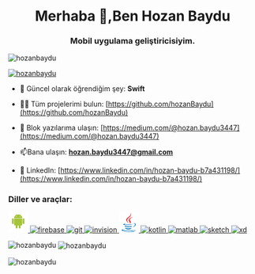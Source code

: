 <h1 align="center">Merhaba 👋,Ben Hozan Baydu</h1>
<h3 align="center">Mobil uygulama geliştiricisiyim.</h3>

<p align="left"> <img src="https://komarev.com/ghpvc/?username=hozanbaydu&label=Profile%20views&color=0e75b6&style=flat" alt="hozanbaydu" /> </p>

<p align="left"> <a href="https://github.com/ryo-ma/github-profile-trophy"><img src="https://github-profile-trophy.vercel.app/?username=hozanbaydu" alt="hozanbaydu" /></a> </p>

- 🌱 Güncel olarak öğrendiğim şey: **Swift**

- 👨‍💻 Tüm projelerimi bulun: [https://github.com/hozanBaydu](https://github.com/hozanBaydu)

- 📝 Blok yazılarıma ulaşın: [https://medium.com/@hozan.baydu3447](https://medium.com/@hozan.baydu3447)

- 📫Bana ulaşın: **hozan.baydu3447@gmail.com**

- 📄 LinkedIn: [https://www.linkedin.com/in/hozan-baydu-b7a431198/](https://www.linkedin.com/in/hozan-baydu-b7a431198/)



<h3 align="left">Diller ve araçlar:</h3>
<p align="left"> <a href="https://developer.android.com" target="_blank" rel="noreferrer"> <img src="https://raw.githubusercontent.com/devicons/devicon/master/icons/android/android-original-wordmark.svg" alt="android" width="40" height="40"/> </a> <a href="https://firebase.google.com/" target="_blank" rel="noreferrer"> <img src="https://www.vectorlogo.zone/logos/firebase/firebase-icon.svg" alt="firebase" width="40" height="40"/> </a> <a href="https://git-scm.com/" target="_blank" rel="noreferrer"> <img src="https://www.vectorlogo.zone/logos/git-scm/git-scm-icon.svg" alt="git" width="40" height="40"/> </a> <a href="https://www.invisionapp.com/" target="_blank" rel="noreferrer"> <img src="https://www.vectorlogo.zone/logos/invisionapp/invisionapp-icon.svg" alt="invision" width="40" height="40"/> </a> <a href="https://www.java.com" target="_blank" rel="noreferrer"> <img src="https://raw.githubusercontent.com/devicons/devicon/master/icons/java/java-original.svg" alt="java" width="40" height="40"/> </a> <a href="https://kotlinlang.org" target="_blank" rel="noreferrer"> <img src="https://www.vectorlogo.zone/logos/kotlinlang/kotlinlang-icon.svg" alt="kotlin" width="40" height="40"/> </a> <a href="https://www.mathworks.com/" target="_blank" rel="noreferrer"> <img src="https://upload.wikimedia.org/wikipedia/commons/2/21/Matlab_Logo.png" alt="matlab" width="40" height="40"/> </a> <a href="https://www.sketch.com/" target="_blank" rel="noreferrer"> <img src="https://www.vectorlogo.zone/logos/sketchapp/sketchapp-icon.svg" alt="sketch" width="40" height="40"/> </a> <a href="https://www.adobe.com/products/xd.html" target="_blank" rel="noreferrer"> <img src="https://cdn.worldvectorlogo.com/logos/adobe-xd.svg" alt="xd" width="40" height="40"/> </a> </p>

<p><img align="left" src="https://github-readme-stats.vercel.app/api/top-langs?username=hozanbaydu&show_icons=true&locale=en&layout=compact" alt="hozanbaydu" /></p>

<p>&nbsp;<img align="center" src="https://github-readme-stats.vercel.app/api?username=hozanbaydu&show_icons=true&locale=en" alt="hozanbaydu" /></p>

<p><img align="center" src="https://github-readme-streak-stats.herokuapp.com/?user=hozanbaydu&" alt="hozanbaydu" /></p>

